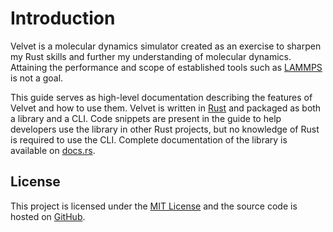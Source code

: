 # Introduction

Velvet is a molecular dynamics simulator created as an exercise to sharpen my Rust skills and further my understanding of molecular dynamics. Attaining the performance and scope of established tools such as [LAMMPS](https://lammps.sandia.gov/) is not a goal.

This guide serves as high-level documentation describing the features of Velvet and how to use them. Velvet is written in [Rust](https://www.rust-lang.org/) and packaged as both a library and a CLI. Code snippets are present in the guide to help developers use the library in other Rust projects, but no knowledge of Rust is required to use the CLI. Complete documentation of the library is available on [docs.rs](https://docs.rs/crate/velvet).

## License

This project is licensed under the [MIT License](https://choosealicense.com/licenses/mit/) and the source code is hosted on [GitHub](https://github.com/seatonullberg/velvet).